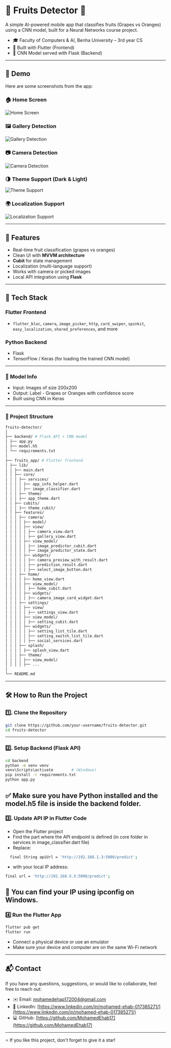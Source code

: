 # 🍊 Fruits Detector 🍇

A simple AI-powered mobile app that classifies fruits (Grapes vs Oranges) using a CNN model, built for a Neural Networks course project.

- 🎓 Faculty of Computers & AI, Benha University – 3rd year CS
- 📱 Built with Flutter (Frontend)
- 🧠 CNN Model served with Flask (Backend)

---
## 📸 Demo

Here are some screenshots from the app:

### 🏠 Home Screen
![Home Screen](https://github.com/MohamedEhab17/Fruits-Detector/blob/master/Screenshots/1.jpg?raw=true)

### 🖼️ Gallery Detection
![Gallery Detection](https://github.com/MohamedEhab17/Fruits-Detector/blob/master/Screenshots/2.jpg?raw=true)

### 📷 Camera Detection
![Camera Detection](https://github.com/MohamedEhab17/Fruits-Detector/blob/master/Screenshots/3.jpg?raw=true)

### 🌗 Theme Support (Dark & Light)  
![Theme Support](https://github.com/MohamedEhab17/Fruits-Detector/blob/master/Screenshots/4.jpg?raw=true)

### 🌍 Localization Support  
![Localization Support](https://github.com/MohamedEhab17/Fruits-Detector/blob/master/Screenshots/5.jpg?raw=true)

---

## 🚀 Features

- Real-time fruit classification (grapes vs oranges)
- Clean UI with **MVVM architecture**
- **Cubit** for state management
- Localization (multi-language support)
- Works with camera or picked images
- Local API integration using **Flask**

---

## 🧰 Tech Stack

### Flutter Frontend
- `flutter_bloc`, `camera`, `image_picker`, `http`, `card_swiper`, `spinkit`, `easy_localization`, `shared_preferences`, and more

### Python Backend
- Flask
- TensorFlow / Keras (for loading the trained CNN model)

---
### 🧠 Model Info
- Input: Images of size 200x200
- Output: Label - Grapes or Oranges with confidence score
- Built using CNN in Keras
---
### 📂 Project Structure
```bash
fruits-detector/
│
├── backend/ # Flask API + CNN model
│ ├── app.py
│ ├── model.h5
│ └── requirements.txt
│
├── fruits_app/ # Flutter frontend
│ ├── lib/
│ │ ├── main.dart
│ │ ├── core/
│ │ │ ├── services/
│ │ │ │ ├── app_info_helper.dart
│ │ │ │ ├── image_classifier.dart
│ │ │ ├── theme/
│ │ │ ├── app_theme.dart
│ │ ├── cubits/
│ │ │ ├── theme_cubit/
│ │ ├── features/
│ │ │ ├── camera/
│ │ │ │ ├── model/
│ │ │ │ ├── view/
│ │ │ │ │ ├── camera_view.dart
│ │ │ │ │ ├── gallery_view.dart
│ │ │ │ ├── view_model/
│ │ │ │ │ ├── image_predictor_cubit.dart
│ │ │ │ │ ├── image_predictor_state.dart
│ │ │ │ ├── widgets/
│ │ │ │ │ ├── camera_preview_with_result.dart
│ │ │ │ │ ├── prediction_result.dart
│ │ │ │ │ ├── select_image_button.dart
│ │ │ ├── home/
│ │ │ │ ├── home_view.dart
│ │ │ │ ├── view_model/
│ │ │ │ │ ├── home_cubit.dart
│ │ │ │ ├── widgets/
│ │ │ │ │ ├── camera_image_card_widget.dart
│ │ │ ├── settings/
│ │ │ │ ├── view/
│ │ │ │ │ ├── settings_view.dart
│ │ │ │ ├── view_model/
│ │ │ │ │ ├── setting_cubit.dart
│ │ │ │ ├── widgets/
│ │ │ │ │ ├── setting_list_tile.dart
│ │ │ │ │ ├── setting_switch_list_tile.dart
│ │ │ │ │ ├── social_services.dart
│ │ │ ├── splash/
│ │ │ │ ├── splash_view.dart
│ │ │ ├── theme/
│ │ │ │ ├── view_model/
│ │ │ │ ├── ...
│
└── README.md
```
---


## 🛠️ How to Run the Project

### 1️⃣. Clone the Repository

```bash
git clone https://github.com/your-username/fruits-detector.git
cd fruits-detector

```
---

### 2️⃣.  Setup Backend (Flask API)
```bash
cd backend
python -m venv venv
venv\Scripts\activate        # (Windows)
pip install -r requirements.txt
python app.py
```
✅ Make sure you have Python installed and the model.h5 file is inside the backend folder.
----
### 3️⃣. Update API IP in Flutter Code
- Open the Flutter project
- Find the part where the API endpoint is defined (in core folder in services in image_classifier.dart file)
- Replace:
```bash
  final String apiUrl = 'http://192.168.1.3:5000/predict';
```
- with your local IP address:
```bash
final url = 'http://192.168.X.X:5000/predict';
```
🧠 You can find your IP using ipconfig on Windows.
---
### 4️⃣ Run the Flutter App
```bash
flutter pub get
flutter run
```
- Connect a physical device or use an emulator
- Make sure your device and computer are on the same Wi-Fi network
---

## 📬 Contact

If you have any questions, suggestions, or would like to collaborate, feel free to reach out:

- ✉️ Email: mohamedehap172004@gmail.com  
- 🔗 LinkedIn: [https://www.linkedin.com/in/mohamed-ehab-017385271/](https://www.linkedin.com/in/mohamed-ehab-017385271/)  
- 💻 GitHub: [https://github.com/MohamedEhab17](https://github.com/MohamedEhab17)

---

⭐ If you like this project, don't forget to give it a star!

